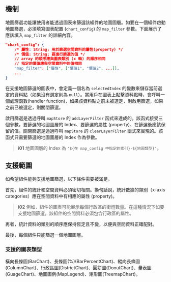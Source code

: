 ## 機制
地圖篩選功能讓使用者能透過圖表來篩選該組件的地圖圖層。如要在一個組件啟動地圖篩選，必須填寫圖表配置 (`chart_config`) 的 `map_filter` 參數。下面展示了應該填入 `map_filter` 的詳細內容。

```json
"chart_config": {
    /* 屬性: String; 用於篩選空間資料的屬性(property) */
    /* 價值: String; 要進行篩選的值 */
    // array 的順序應與圖表類別 (x 軸) 的順序相同
    // 指定的價值應與空間資料中的值相同
    "map_filter": ["屬性", ["價值1", "價值2", ...]],
    ...
}
```

在支援地圖篩選的圖表中，會定義一個名為 `selectedIndex` 的變數來儲存當前選定的資料點（如果沒有選定則為 `null`）。當用戶在圖表上點擊資料點時，會呼叫一個處理函數(handler function)，如果該資料點之前未被選定，則啟用篩選，如果之前已被選定，則關閉篩選。

啟用篩選是透過呼叫 `mapStore` 的 `addLayerFilter` 函式來達成的。該函式接受三個參數，要篩選的地圖圖層的 Index、要篩選的屬性 (property)、在篩選後應該保留的值。關閉篩選是透過呼叫 `mapStore` 的 `clearLayerFilter` 函式來實現的。該函式只需要篩選的地圖圖層的 Index 作為參數。

>**i01**
>地圖圖層的 Index 為 `'${在 map_config 中指定的索引}-${地圖類型}'`。

## 支援範圍
如希望組件能夠支援地圖篩選，以下條件需要被滿足。

首先，組件的統計和空間資料必須密切相關。換句話說，統計數據的類別（x-axis categories）應在空間資料中有相應的屬性 (property)。

>**i02**
>例如，組件的圖表可能展示每個行政區的街燈數量。在這種情況下如要支援地圖篩選，該組件的空間資料必須包含行政區的屬性。

再者，統計資料的類別的順序應保持恆定且不變，以便與空間資料正確配對。

最後，每個組件只能篩選一個地圖圖層。

### 支援的圖表類型
橫向長條圖(BarChart)、長條圖(%)(BarPercentChart)、縱向長條圖(ColumnChart)、行政區圖(DistrictChart)、圓餅圖(DonutChart)、量表圖(GuageChart)、地圖圖例(MapLegend)、矩形圖(TreemapChart)。
